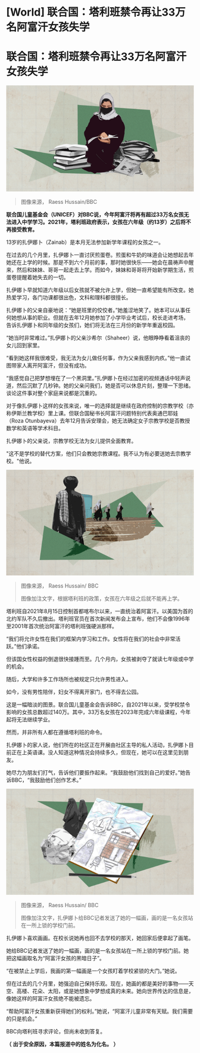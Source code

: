 # [World] 联合国：塔利班禁令再让33万名阿富汗女孩失学

#  联合国：塔利班禁令再让33万名阿富汗女孩失学


![A graphic image of a young girl with a head covering sitting down to read a book, surrounded by a pile of books](_132957667_408f6858-aef4-45c9-a5da-e4c4499d4216.png)

> 图像来源，  Raess Hussain/BBC

**联合国儿童基金会（UNICEF）对BBC说，今年阿富汗将再有超过33万名女孩无法进入中学学习。2021年，塔利班政府表示，女孩在六年级（约13岁）之后将不再接受教育。**

13岁的扎伊娜卜（Zainab）是本月无法参加新学年课程的女孩之一。

在过去的几个月里，扎伊娜卜一直讨厌煎蛋卷。煎蛋和牛奶的味道会让她想起去年她还在上学的时候。那是不到六个月前的事，那时她很快乐——她会在晨祷声中醒来，然后和妹妹、哥哥一起走去上学。而如今，妹妹和哥哥将开始新学期生活，煎蛋卷提醒着她失去的一切。

扎伊娜卜早就知道六年级以后女孩就不被允许上学，但她一直希望能有所改变。她热爱学习，各门功课都很出色，文科和理科都很擅长。

扎伊娜卜的父亲自豪地说：“她是班里的佼佼者。”她羞涩地笑了。她本可以从事任何她想从事的职业。但就在去年12月她参加了小学毕业考试后，校长走进考场，告诉扎伊娜卜和同年级的女孩们，她们将无法在三月份的新学年重返校园。

“她当时非常难过。”扎伊娜卜的父亲沙希尔（Shaheer）说，他眼睁睁看着沮丧的女儿回到家里。

“看到她这样我很难受，我无法为女儿做任何事，作为父亲我感到内疚。”他一直试图带家人离开阿富汗，但没有成功。

“我感觉自己把梦想埋在了一个黑洞里。”扎伊娜卜在经过加密的视频通话中轻声说道，然后沉默了几秒钟。她的父亲问我们，她是否可以休息片刻，整理一下思绪。谈论这件事对整个家庭来说都是沉重的。

对于像扎伊娜卜这样的女孩来说，唯一的选择就是继续在政府控制的宗教学校（亦称伊斯兰教学校）里上课。但联合国秘书长阿富汗问题特别代表奥通巴耶娃（Roza Otunbayeva）去年12月告诉安理会，她无法确定女子宗教学校是否教授数学和英语等学术科目。

扎伊娜卜的父亲说，宗教学校无法为女儿提供全面教育。

"这不是学校的替代方案，他们只会教她宗教课程。我不认为有必要送她去宗教学校。"他说。

![A graphic image of a man watching a group of Afghan school girls who walk with backpacks](_132957668_f868d3c0-f42c-4b37-a7d6-922f44a40169.png)

> 图像来源，  Raess Hussain/ BBC
>
> 图像加注文字，根据塔利班的政策，女孩在六年级之后就不能再上学。

塔利班自2021年8月15日控制首都喀布尔以来，一直统治着阿富汗。以美国为首的北约军队不久后撤出。塔利班官员在首次新闻发布会上宣布，他们不会像1996年至2001年首次统治阿富汗的塔利班强硬派那样。

“我们将允许女性在我们的框架内学习和工作。女性将在我们的社会中非常活跃。”他们承诺。

但该国女性权益的倒退很快接踵而至。几个月内，女孩被剥夺了就读七年级或中学的机会。

随后，大学和许多工作场所也被规定只允许男性进入。

如今，没有男性陪伴，妇女不得离开家门，也不得去公园。

这是一幅暗淡的图景。联合国儿童基金会告诉BBC，自2021年以来，受学校禁令影响的女孩总数超过140万。其中，33万名女孩在2023年完成六年级课程，今年起将无法继续学业。

然而，并非所有人都在遵循塔利班的命令。

扎伊娜卜的家人说，他们所在的社区正在开展由社区主导的私人活动，扎伊娜卜目前正在上英语课。没人知道这种情况会持续多久，但现在，她可以在这里见到朋友。

她尽力为朋友们打气，告诉他们要振作起来。“我鼓励他们找到自己的爱好。”她告诉BBC，“我鼓励他们创作艺术。”

![A graphic image showing a drawing by Zainab, which shows a young girl in a hijab standing in front of a locked school. There are two covered up women in the background and a crumpled up piece of paper in the foreground](_132957666_c41e65af-97b7-4c1d-a5b7-8248b6e08993.png)

> 图像来源，  Raess Hussain/ BBC
>
> 图像加注文字，扎伊娜卜给BBC记者发送了她的一幅画，画的是一名女孩站在一所上锁的学校门前。

扎伊娜卜喜欢画画。在校长说她再也回不去学校的那天，她回家后便拿起了画笔。

她给BBC记者发送了她的一幅画，画的是一名女孩站在一所上锁的学校门前。她把这幅画取名为“阿富汗女孩的黑暗日子”。

“在被禁止上学后，我画的第一幅画是一个女孩盯着学校紧锁的大门。”她说。

但在过去的几个月里，她强迫自己保持乐观。现在，她画的都是美好的事物——天空、高楼、花朵、太阳，或是她想象中梦想成真的未来。她向世界传达的信息是，像她这样的阿富汗女孩绝不能被遗忘。

“帮助阿富汗女孩重新获得她们的权利。”她说，“阿富汗儿童非常有天赋。我们需要的只是机会。”

BBC向塔利班寻求评论，但尚未收到答复。

**（** **出于安全原因，本篇报道中的姓名为化名。** **）**


